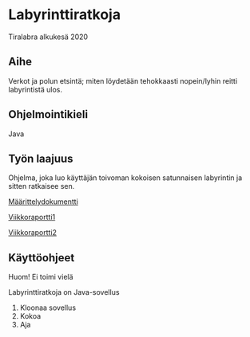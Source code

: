 # Labyrinttiratkoja
Tiralabra alkukesä 2020

## Aihe    
Verkot ja polun etsintä; miten löydetään tehokkaasti nopein/lyhin reitti labyrintistä ulos.    
## Ohjelmointikieli  
Java  
## Työn laajuus  
Ohjelma, joka luo käyttäjän toivoman kokoisen satunnaisen labyrintin ja sitten ratkaisee sen.<br/>

[Määrittelydokumentti](https://github.com/jaanan/labyrinttiratkoja/blob/master/dokumentaatio/m%C3%A4%C3%A4rittelydokumentti.md)

[Viikkoraportti1](https://github.com/jaanan/labyrinttiratkoja/blob/master/dokumentaatio/viikkoraportti1.md)

[Viikkoraportti2](https://github.com/jaanan/labyrinttiratkoja/blob/master/dokumentaatio/viikkoraportti2.md)

## Käyttöohjeet

Huom! Ei toimi vielä

Labyrinttiratkoja on Java-sovellus

1. Kloonaa sovellus
2. Kokoa
3. Aja

